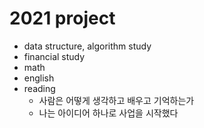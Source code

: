 # 2021 project
- data structure, algorithm study
- financial study
- math
- english
- reading
  - 사람은 어떻게 생각하고 배우고 기억하는가
  - 나는 아이디어 하나로 사업을 시작했다
